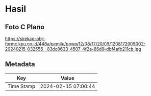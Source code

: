 # Hasil

## Foto C Plano

https://sirekap-obj-formc.kpu.go.id/446a/pemilu/ppwp/12/08/17/20/09/1208172009002-20240215-032556--83dc8633-4507-4f2a-86d9-dbf4afb211cb.jpg


## Metadata

| Key        | Value               |
| ---------- | ------------------- |
| Time Stamp | 2024-02-15 07:00:44 |



